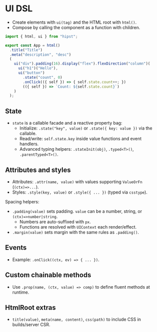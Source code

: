 # UI DSL

- Create elements with `ui(tag)` and the HTML root with `html()`.
- Compose by calling the component as a function with children.

```ts
import { html, ui } from "hipst";

export const App = html()
  .title("Title")
  .meta("description", "desc")
  (
    ui("div").padding(16).display("flex").flexDirection("column")(
      ui("h1")("Hello"),
      ui("button")
        .state("count", 0)
        .onClick(({ self }) => { self.state.count++; })
        (({ self }) => `Count: ${self.state.count}`)
    )
  );
```

## State

- `state` is a callable facade and a reactive property bag:
  - Initialize: `.state("key", value)` or `.state({ key: value })` via the callable.
  - Read/write: `self.state.key` inside value functions and event handlers.
  - Advanced typing helpers: `.stateInit(obj)`, `.typed<T>()`, `.parentTyped<T>()`.

## Attributes and styles

- Attributes: `.attr(name, value)` with values supporting `ValueOrFn` (`(ctx)=>...`).
- Styles: `.style(key, value)` or `.style({ ... })` (typed via `csstype`).

Spacing helpers:
- `.padding(value)` sets padding. `value` can be a number, string, or `(ctx)=>number|string`.
  - Numbers are auto-suffixed with `px`.
  - Functions are resolved with `UIContext` each render/effect.
- `.margin(value)` sets margin with the same rules as `.padding()`.

## Events

- Example: `.onClick((ctx, ev) => { ... })`.

## Custom chainable methods

- Use `.prop(name, (ctx, value) => comp)` to define fluent methods at runtime.

## HtmlRoot extras

- `title(value)`, `meta(name, content)`, `css(path)` to include CSS in builds/server CSR.
